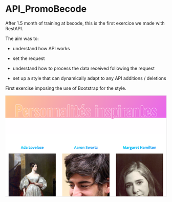 # API_PromoBecode

After 1.5 month of training at becode, this is the first exercice we made with RestAPI.

The aim was to: 
- understand how API works
- set the request
- understand how to process the data received following the request

- set up a style that can dynamically adapt to any API additions / deletions


First exercise imposing the use of Bootstrap for the style.

![View](Screenshot.png)